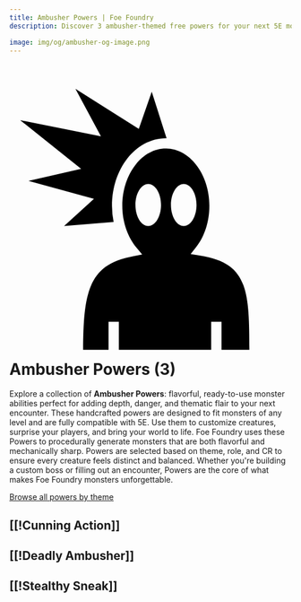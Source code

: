 ```yaml
---
title: Ambusher Powers | Foe Foundry
description: Discover 3 ambusher-themed free powers for your next 5E monster.

image: img/og/ambusher-og-image.png
---
```


# <span class="inline-icon" aria-hidden="true"><svg xmlns="http://www.w3.org/2000/svg" viewBox="0 0 512 512"><path d="m119.75 21.125 46.313 85.97L19.53 77.904l110.595 88.22-95.53 21.906 118.81 32.532-54.218 49.032 89.876-7.22a148.09 148.09 0 0 1-2.938-29.405c0-33.145 10.464-63.34 27.875-85.595 17.41-22.254 42.197-36.688 69.813-36.688.447 0 .898.024 1.343.032L258.25 26.312 234.78 93.72 119.75 21.124zm164.063 108.25c-21.154 0-40.524 10.877-55.094 29.5-14.572 18.623-23.907 44.906-23.907 74.094 0 30.247 10.36 57.38 25.937 76.155l10.125 12.22-15.594 2.936c-44.37 8.354-65.334 25.41-77.5 54.033-11.426 26.885-13.802 65.837-14.06 115.625h46.186v-50.75h18.688v50.75h167.53v-50.75h18.72v50.75h50.53c-.03-50.187-.558-90.043-10.937-117.282-11.042-28.982-31.384-46.105-79.75-53.72l-15.875-2.498 10.032-12.532c14.82-18.577 23.97-45.282 23.97-74.937-.002-29.19-9.337-55.472-23.908-74.095-14.57-18.623-33.94-29.5-55.094-29.5zM251.905 193.5c12.803 0 23.188 17.03 23.188 38.063 0 21.035-10.385 38.093-23.188 38.093-12.802 0-23.187-17.058-23.187-38.094 0-21.035 10.384-38.062 23.186-38.062zm64.406 0c12.803 0 23.188 17.03 23.188 38.063 0 21.035-10.385 38.093-23.188 38.093-12.802 0-23.187-17.058-23.187-38.094 0-21.035 10.385-38.062 23.188-38.062z"/></svg></span> Ambusher Powers (3)

Explore a collection of **Ambusher Powers**: flavorful, ready-to-use monster abilities perfect for adding depth, danger, and thematic flair to your next encounter. These handcrafted powers are designed to fit monsters of any level and are fully compatible with 5E. Use them to customize creatures, surprise your players, and bring your world to life. Foe Foundry uses these Powers to procedurally generate monsters that are both flavorful and mechanically sharp. Powers are selected based on theme, role, and CR to ensure every creature feels distinct and balanced. Whether you're building a custom boss or filling out an encounter, Powers are the core of what makes Foe Foundry monsters unforgettable.  

  
[Browse all powers by theme](all.md)

[[!Cunning Action]]
---

[[!Deadly Ambusher]]
---

[[!Stealthy Sneak]]
---
